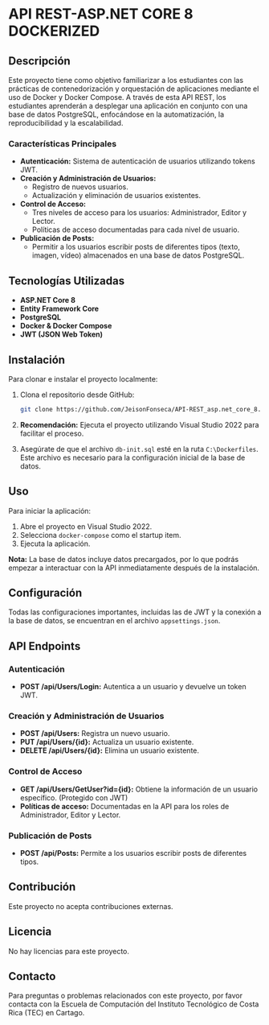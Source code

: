 ﻿# API REST-ASP.NET CORE 8 DOCKERIZED

## Descripción

Este proyecto tiene como objetivo familiarizar a los estudiantes con las prácticas de contenedorización y orquestación de aplicaciones mediante el uso de Docker y Docker Compose. A través de esta API REST, los estudiantes aprenderán a desplegar una aplicación en conjunto con una base de datos PostgreSQL, enfocándose en la automatización, la reproducibilidad y la escalabilidad. 

### Características Principales

- **Autenticación:** Sistema de autenticación de usuarios utilizando tokens JWT.
- **Creación y Administración de Usuarios:**
  - Registro de nuevos usuarios.
  - Actualización y eliminación de usuarios existentes.
- **Control de Acceso:**
  - Tres niveles de acceso para los usuarios: Administrador, Editor y Lector.
  - Políticas de acceso documentadas para cada nivel de usuario.
- **Publicación de Posts:**
  - Permitir a los usuarios escribir posts de diferentes tipos (texto, imagen, vídeo) almacenados en una base de datos PostgreSQL.

## Tecnologías Utilizadas

- **ASP.NET Core 8**
- **Entity Framework Core**
- **PostgreSQL**
- **Docker & Docker Compose**
- **JWT (JSON Web Token)**

## Instalación

Para clonar e instalar el proyecto localmente:

1. Clona el repositorio desde GitHub:

    ```bash
    git clone https://github.com/JeisonFonseca/API-REST_asp.net_core_8.git
    ```

2. **Recomendación:** Ejecuta el proyecto utilizando Visual Studio 2022 para facilitar el proceso.

3. Asegúrate de que el archivo `db-init.sql` esté en la ruta `C:\Dockerfiles`. Este archivo es necesario para la configuración inicial de la base de datos.

## Uso

Para iniciar la aplicación:

1. Abre el proyecto en Visual Studio 2022.
2. Selecciona `docker-compose` como el startup item.
3. Ejecuta la aplicación. 

**Nota:** La base de datos incluye datos precargados, por lo que podrás empezar a interactuar con la API inmediatamente después de la instalación.

## Configuración

Todas las configuraciones importantes, incluidas las de JWT y la conexión a la base de datos, se encuentran en el archivo `appsettings.json`. 

## API Endpoints

### Autenticación
- **POST /api/Users/Login:** Autentica a un usuario y devuelve un token JWT.

### Creación y Administración de Usuarios
- **POST /api/Users:** Registra un nuevo usuario.
- **PUT /api/Users/{id}:** Actualiza un usuario existente.
- **DELETE /api/Users/{id}:** Elimina un usuario existente.

### Control de Acceso
- **GET /api/Users/GetUser?id={id}:** Obtiene la información de un usuario específico. (Protegido con JWT)
- **Políticas de acceso:** Documentadas en la API para los roles de Administrador, Editor y Lector.

### Publicación de Posts
- **POST /api/Posts:** Permite a los usuarios escribir posts de diferentes tipos.

## Contribución

Este proyecto no acepta contribuciones externas.

## Licencia

No hay licencias para este proyecto.

## Contacto

Para preguntas o problemas relacionados con este proyecto, por favor contacta con la Escuela de Computación del Instituto Tecnológico de Costa Rica (TEC) en Cartago.
